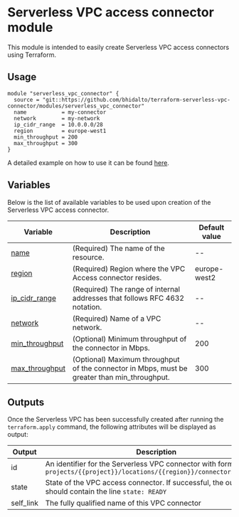# Serverless VPC access connector module

This module is intended to easily create Serverless VPC access connectors using Terraform.

## Usage

```
module "serverless_vpc_connector" {
  source = "git::https://github.com/bhidalto/terraform-serverless-vpc-connector/modules/serverless_vpc_connector"
  name           = my-connector
  network        = my-network
  ip_cidr_range  = 10.0.0.0/28
  region         = europe-west1
  min_throughput = 200
  max_throughput = 300
}
```

A detailed example on how to use it can be found [here](../examples/).

## Variables

Below is the list of available variables to be used upon creation of the Serverless VPC access connector.

| Variable | Description | Default value|
| --- | --- | -- |
| [name](https://cloud.google.com/sdk/gcloud/reference/compute/networks/vpc-access/connectors/create#CONNECTOR) | (Required) The name of the resource. | -- |
| [region](https://cloud.google.com/vpc/docs/configure-serverless-vpc-access#supported_regions) | (Required) Region where the VPC Access connector resides. | europe-west2 |
| [ip_cidr_range](https://cloud.google.com/sdk/gcloud/reference/compute/networks/vpc-access/connectors/create#--range) | (Required) The range of internal addresses that follows RFC 4632 notation. | -- |
| [network](https://cloud.google.com/sdk/gcloud/reference/compute/networks/vpc-access/connectors/create#--network) | (Required) Name of a VPC network. | -- |
| [min_throughput](https://cloud.google.com/sdk/gcloud/reference/compute/networks/vpc-access/connectors/create#--min-throughput) | (Optional) Minimum throughput of the connector in Mbps. | 200 |
| [max_throughput](https://cloud.google.com/sdk/gcloud/reference/compute/networks/vpc-access/connectors/create#--max-throughput) | (Optional) Maximum throughput of the connector in Mbps, must be greater than min_throughput. | 300 |

## Outputs

Once the Serverless VPC has been successfully created after running the `terraform.apply` command, the following attributes will be displayed as output:

| Output | Description |
| --- | --- |
| id | An identifier for the Serverless VPC connector with format `projects/{{project}}/locations/{{region}}/connectors/{{name}}` |
| state | State of the VPC access connector. If successful, the output should contain the line `state: READY` |
| self_link | The fully qualified name of this VPC connector |